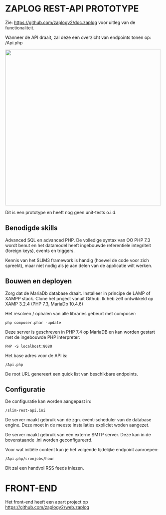 # ZAPLOG REST-API PROTOTYPE

Zie: https://github.com/zaplogv2/doc.zaplog voor uitleg van de functionaliteit.

Wanneer de API draait, zal deze een overzicht van endpoints tonen op: /Api.php

<img src="https://user-images.githubusercontent.com/701331/131515274-1248a9d4-7d95-40f9-8d81-079c0cc8fb32.png" width="500"/>

Dit is een prototype en heeft nog geen unit-tests o.i.d. 

## Benodigde skills

Advanced SQL en advanced PHP. De volledige syntax van OO PHP 7.3 wordt benut en het datamodel
heeft ingebouwde referentiele integriteit (foreign keys), events en triggers.

Kennis van het SLIM3 framework is handig (hoewel de code voor zich spreekt), maar niet nodig als je aan delen van de applicatie wilt werken.

## Bouwen en deployen

Zorg dat de MariaDb database draait. Installeer in principe de LAMP of XAMPP stack. Clone het project vanuit Github.
Ik heb zelf ontwikkeld op XAMP 3.2.4 (PHP 7.3, MariaDb 10.4.6)

Het resolven / ophalen van alle libraries gebeurt met composer:

    php composer.phar -update

Deze server is geschreven in PHP 7.4 op MariaDB en kan worden gestart met de ingebouwde PHP interpreter:

    PHP -S localhost:8080

Het base adres voor de API is:

    /Api.php

De root URL genereert een quick list van beschikbare endpoints.

## Configuratie

De configuratie kan worden aangepast in:

    /slim-rest-api.ini 

De server maakt gebruik van de zgn. event-scheduler van de database engine.
Deze moet in de meeste installaties expliciet woden aangezet.

De server maakt gebruik van een externe SMTP server. Deze kan in de bovenstaande .ini worden geconfigureerd.

Voor wat initiële content kun je het volgende tijdelijke endpoint aanroepen:

    /Api.php/cronjobs/hour

Dit zal een handvol RSS feeds inlezen.

# FRONT-END

Het front-end heeft een apart project op https://github.com/zaplogv2/web.zaplog
